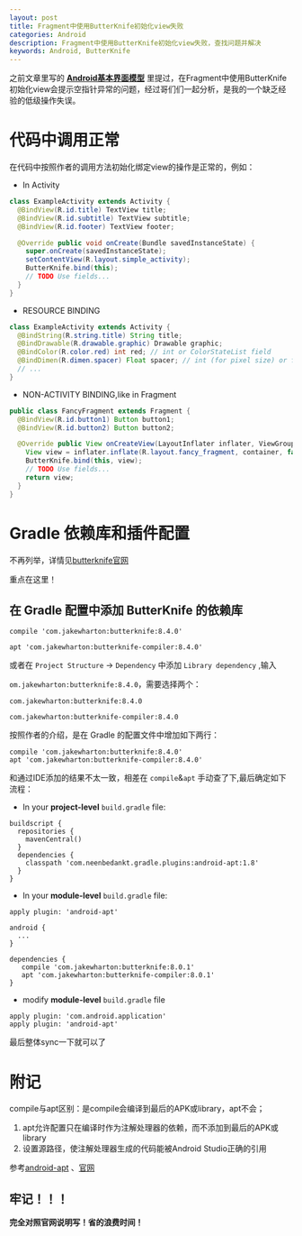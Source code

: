 ```yaml
---
layout: post
title: Fragment中使用ButterKnife初始化view失败
categories: Android
description: Fragment中使用ButterKnife初始化view失败，查找问题并解决
keywords: Android, ButterKnife
---
```


之前文章里写的 **[Android基本界面模型](https://stdupanda.github.io/2016/10/19/viewpager+fragment%E5%BA%95%E9%83%A8%E5%AF%BC%E8%88%AA%E5%B7%A6%E5%8F%B3%E6%BB%91%E5%8A%A8/)** 里提过，在Fragment中使用ButterKnife初始化view会提示空指针异常的问题，经过哥们们一起分析，是我的一个缺乏经验的低级操作失误。

# 代码中调用正常

在代码中按照作者的调用方法初始化绑定view的操作是正常的，例如：

- In Activity

```java
class ExampleActivity extends Activity {
  @BindView(R.id.title) TextView title;
  @BindView(R.id.subtitle) TextView subtitle;
  @BindView(R.id.footer) TextView footer;

  @Override public void onCreate(Bundle savedInstanceState) {
    super.onCreate(savedInstanceState);
    setContentView(R.layout.simple_activity);
    ButterKnife.bind(this);
    // TODO Use fields...
  }
}
```

- RESOURCE BINDING

```java
class ExampleActivity extends Activity {
  @BindString(R.string.title) String title;
  @BindDrawable(R.drawable.graphic) Drawable graphic;
  @BindColor(R.color.red) int red; // int or ColorStateList field
  @BindDimen(R.dimen.spacer) Float spacer; // int (for pixel size) or float (for exact value) field
  // ...
}
```

- NON-ACTIVITY BINDING,like in Fragment

```java
public class FancyFragment extends Fragment {
  @BindView(R.id.button1) Button button1;
  @BindView(R.id.button2) Button button2;

  @Override public View onCreateView(LayoutInflater inflater, ViewGroup container, Bundle savedInstanceState) {
    View view = inflater.inflate(R.layout.fancy_fragment, container, false);
    ButterKnife.bind(this, view);
    // TODO Use fields...
    return view;
  }
}
```

# Gradle 依赖库和插件配置
不再列举，详情见[butterknife官网](http://jakewharton.github.io/butterknife/ "Go to butterknife！")

重点在这里！

## 在 Gradle 配置中添加 ButterKnife 的依赖库

`compile 'com.jakewharton:butterknife:8.4.0'`

`apt 'com.jakewharton:butterknife-compiler:8.4.0'`

或者在 `Project Structure` -> `Dependency` 中添加 `Library dependency` ,输入

`om.jakewharton:butterknife:8.4.0`，需要选择两个：

`com.jakewharton:butterknife:8.4.0`

`com.jakewharton:butterknife-compiler:8.4.0`

按照作者的介绍，是在 Gradle 的配置文件中增加如下两行：

```
compile 'com.jakewharton:butterknife:8.4.0'
apt 'com.jakewharton:butterknife-compiler:8.4.0'
```

和通过IDE添加的结果不太一致，相差在 `compile`&`apt` 手动查了下,最后确定如下流程：

-  In your **project-level** `build.gradle` file:

```
buildscript {
  repositories {
    mavenCentral()
  }
  dependencies {
    classpath 'com.neenbedankt.gradle.plugins:android-apt:1.8'
  }
}
```

-  In your **module-level** `build.gradle` file:

```
apply plugin: 'android-apt'

android {
  ...
}

dependencies {
   compile 'com.jakewharton:butterknife:8.0.1'
   apt 'com.jakewharton:butterknife-compiler:8.0.1'
}
```

-  modify **module-level** `build.gradle` file

```
apply plugin: 'com.android.application'
apply plugin: 'android-apt'
```

最后整体sync一下就可以了


# 附记 #

compile与apt区别：是compile会编译到最后的APK或library，apt不会；

1. apt允许配置只在编译时作为注解处理器的依赖，而不添加到最后的APK或library
2. 设置源路径，使注解处理器生成的代码能被Android Studio正确的引用

参考[android-apt](http://www.jianshu.com/p/2494825183c5 "android-apt") 、[官网](https://bitbucket.org/hvisser/ "官网")

## 牢记！！！
**完全对照官网说明写！省的浪费时间！**
